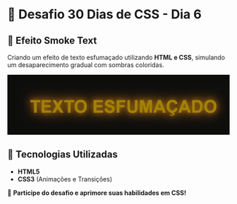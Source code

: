 # 📌 Desafio 30 Dias de CSS - Dia 6

## 🎯 Efeito Smoke Text

Criando um efeito de texto esfumaçado utilizando **HTML e CSS**, simulando um desaparecimento gradual com sombras coloridas.

![Efeito Smoke Text](../img/Dia6.gif)

## 🎨 Tecnologias Utilizadas

- **HTML5**
- **CSS3** (Animações e Transições)

🚀 **Participe do desafio e aprimore suas habilidades em CSS!**

